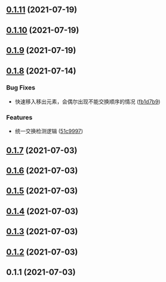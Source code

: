 ## [0.1.11](https://github.com/limaofeng/asany-sortable/compare/v0.1.9...v0.1.11) (2021-07-19)



## [0.1.10](https://github.com/limaofeng/asany-sortable/compare/v0.1.9...v0.1.10) (2021-07-19)



## [0.1.9](https://github.com/limaofeng/asany-sortable/compare/v0.1.8...v0.1.9) (2021-07-19)



## [0.1.8](https://github.com/limaofeng/asany-sortable/compare/v0.1.7...v0.1.8) (2021-07-14)


### Bug Fixes

* 快速移入移出元素，会偶尔出现不能交换顺序的情况 ([fb1d7b9](https://github.com/limaofeng/asany-sortable/commit/fb1d7b96d5afaec436b5158e3510a0083b66f13e))


### Features

* 统一交换检测逻辑 ([51c9997](https://github.com/limaofeng/asany-sortable/commit/51c999705aeb2e34ec9e2979e12e0557d53ca2d3))



## [0.1.7](https://github.com/limaofeng/asany-sortable/compare/v0.1.6...v0.1.7) (2021-07-03)



## [0.1.6](https://github.com/limaofeng/asany-sortable/compare/v0.1.5...v0.1.6) (2021-07-03)



## [0.1.5](https://github.com/limaofeng/asany-sortable/compare/v0.1.4...v0.1.5) (2021-07-03)



## [0.1.4](https://github.com/limaofeng/asany-sortable/compare/v0.1.3...v0.1.4) (2021-07-03)



## [0.1.3](https://github.com/limaofeng/asany-sortable/compare/v0.1.2...v0.1.3) (2021-07-03)



## [0.1.2](https://github.com/limaofeng/asany-sortable/compare/v0.1.1...v0.1.2) (2021-07-03)



## 0.1.1 (2021-07-03)




